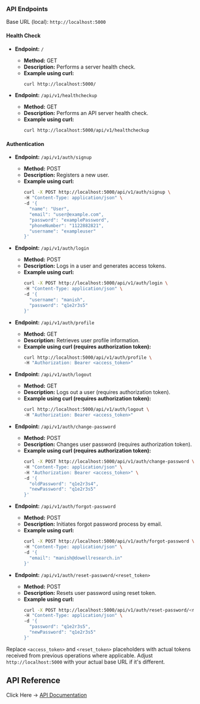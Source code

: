 ### API Endpoints

Base URL (local): `http://localhost:5000`

#### Health Check

- **Endpoint:** `/`
  - **Method:** GET
  - **Description:** Performs a server health check.
  - **Example using curl:**
    ```bash
    curl http://localhost:5000/
    ```

- **Endpoint:** `/api/v1/healthcheckup`
  - **Method:** GET
  - **Description:** Performs an API server health check.
  - **Example using curl:**
    ```bash
    curl http://localhost:5000/api/v1/healthcheckup
    ```

#### Authentication

- **Endpoint:** `/api/v1/auth/signup`
  - **Method:** POST
  - **Description:** Registers a new user.
  - **Example using curl:**
    ```bash
    curl -X POST http://localhost:5000/api/v1/auth/signup \
    -H "Content-Type: application/json" \
    -d '{
      "name": "User",
      "email": "user@example.com",
      "password": "examplePassword",
      "phoneNumber": "1122882821",
      "username": "exampleuser"
    }'
    ```

- **Endpoint:** `/api/v1/auth/login`
  - **Method:** POST
  - **Description:** Logs in a user and generates access tokens.
  - **Example using curl:**
    ```bash
    curl -X POST http://localhost:5000/api/v1/auth/login \
    -H "Content-Type: application/json" \
    -d '{
      "username": "manish",
      "password": "q1e2r3s5"
    }'
    ```

- **Endpoint:** `/api/v1/auth/profile`
  - **Method:** GET
  - **Description:** Retrieves user profile information.
  - **Example using curl (requires authorization token):**
    ```bash
    curl http://localhost:5000/api/v1/auth/profile \
    -H "Authorization: Bearer <access_token>"
    ```

- **Endpoint:** `/api/v1/auth/logout`
  - **Method:** GET
  - **Description:** Logs out a user (requires authorization token).
  - **Example using curl (requires authorization token):**
    ```bash
    curl http://localhost:5000/api/v1/auth/logout \
    -H "Authorization: Bearer <access_token>"
    ```

- **Endpoint:** `/api/v1/auth/change-password`
  - **Method:** POST
  - **Description:** Changes user password (requires authorization token).
  - **Example using curl (requires authorization token):**
    ```bash
    curl -X POST http://localhost:5000/api/v1/auth/change-password \
    -H "Content-Type: application/json" \
    -H "Authorization: Bearer <access_token>" \
    -d '{
      "oldPassword": "q1e2r3s4",
      "newPassword": "q1e2r3s5"
    }'
    ```

- **Endpoint:** `/api/v1/auth/forgot-password`
  - **Method:** POST
  - **Description:** Initiates forgot password process by email.
  - **Example using curl:**
    ```bash
    curl -X POST http://localhost:5000/api/v1/auth/forgot-password \
    -H "Content-Type: application/json" \
    -d '{
      "email": "manish@dowellresearch.in"
    }'
    ```

- **Endpoint:** `/api/v1/auth/reset-password/<reset_token>`
  - **Method:** POST
  - **Description:** Resets user password using reset token.
  - **Example using curl:**
    ```bash
    curl -X POST http://localhost:5000/api/v1/auth/reset-password/<reset_token> \
    -H "Content-Type: application/json" \
    -d '{
      "password": "q1e2r3s5",
      "newPassword": "q1e2r3s5"
    }'
    ```

Replace `<access_token>` and `<reset_token>` placeholders with actual tokens received from previous operations where applicable. Adjust `http://localhost:5000` with your actual base URL if it's different.

## API Reference
Click Here -> [API Documentation](https://documenter.getpostman.com/view/26372308/2sA3dxCrCh)